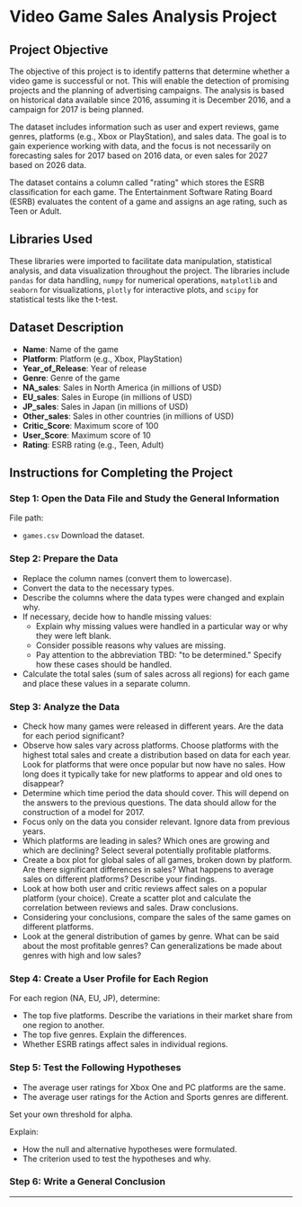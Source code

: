 # Video Game Sales Analysis Project

## Project Objective

The objective of this project is to identify patterns that determine whether a video game is successful or not. This will enable the detection of promising projects and the planning of advertising campaigns. The analysis is based on historical data available since 2016, assuming it is December 2016, and a campaign for 2017 is being planned.

The dataset includes information such as user and expert reviews, game genres, platforms (e.g., Xbox or PlayStation), and sales data. The goal is to gain experience working with data, and the focus is not necessarily on forecasting sales for 2017 based on 2016 data, or even sales for 2027 based on 2026 data.

The dataset contains a column called "rating" which stores the ESRB classification for each game. The Entertainment Software Rating Board (ESRB) evaluates the content of a game and assigns an age rating, such as Teen or Adult.

## Libraries Used

These libraries were imported to facilitate data manipulation, statistical analysis, and data visualization throughout the project. The libraries include `pandas` for data handling, `numpy` for numerical operations, `matplotlib` and `seaborn` for visualizations, `plotly` for interactive plots, and `scipy` for statistical tests like the t-test.

## Dataset Description

- **Name**: Name of the game
- **Platform**: Platform (e.g., Xbox, PlayStation)
- **Year_of_Release**: Year of release
- **Genre**: Genre of the game
- **NA_sales**: Sales in North America (in millions of USD)
- **EU_sales**: Sales in Europe (in millions of USD)
- **JP_sales**: Sales in Japan (in millions of USD)
- **Other_sales**: Sales in other countries (in millions of USD)
- **Critic_Score**: Maximum score of 100
- **User_Score**: Maximum score of 10
- **Rating**: ESRB rating (e.g., Teen, Adult)

## Instructions for Completing the Project

### Step 1: Open the Data File and Study the General Information

File path:

- `games.csv` Download the dataset.

### Step 2: Prepare the Data

- Replace the column names (convert them to lowercase).
- Convert the data to the necessary types.
- Describe the columns where the data types were changed and explain why.
- If necessary, decide how to handle missing values:
  - Explain why missing values were handled in a particular way or why they were left blank.
  - Consider possible reasons why values are missing.
  - Pay attention to the abbreviation TBD: "to be determined." Specify how these cases should be handled.
- Calculate the total sales (sum of sales across all regions) for each game and place these values in a separate column.

### Step 3: Analyze the Data

- Check how many games were released in different years. Are the data for each period significant?
- Observe how sales vary across platforms. Choose platforms with the highest total sales and create a distribution based on data for each year. Look for platforms that were once popular but now have no sales. How long does it typically take for new platforms to appear and old ones to disappear?
- Determine which time period the data should cover. This will depend on the answers to the previous questions. The data should allow for the construction of a model for 2017.
- Focus only on the data you consider relevant. Ignore data from previous years.
- Which platforms are leading in sales? Which ones are growing and which are declining? Select several potentially profitable platforms.
- Create a box plot for global sales of all games, broken down by platform. Are there significant differences in sales? What happens to average sales on different platforms? Describe your findings.
- Look at how both user and critic reviews affect sales on a popular platform (your choice). Create a scatter plot and calculate the correlation between reviews and sales. Draw conclusions.
- Considering your conclusions, compare the sales of the same games on different platforms.
- Look at the general distribution of games by genre. What can be said about the most profitable genres? Can generalizations be made about genres with high and low sales?

### Step 4: Create a User Profile for Each Region

For each region (NA, EU, JP), determine:

- The top five platforms. Describe the variations in their market share from one region to another.
- The top five genres. Explain the differences.
- Whether ESRB ratings affect sales in individual regions.

### Step 5: Test the Following Hypotheses

- The average user ratings for Xbox One and PC platforms are the same.
- The average user ratings for the Action and Sports genres are different.

Set your own threshold for alpha.

Explain:

- How the null and alternative hypotheses were formulated.
- The criterion used to test the hypotheses and why.

### Step 6: Write a General Conclusion


--- 